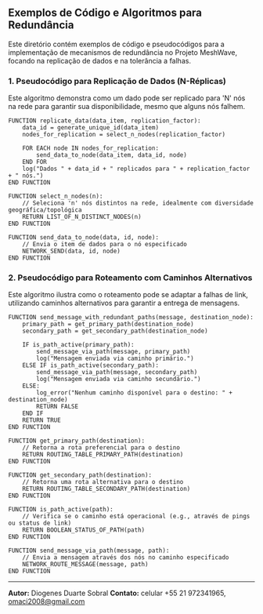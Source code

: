 

## Exemplos de Código e Algoritmos para Redundância

Este diretório contém exemplos de código e pseudocódigos para a implementação de mecanismos de redundância no Projeto MeshWave, focando na replicação de dados e na tolerância a falhas.

### 1. Pseudocódigo para Replicação de Dados (N-Réplicas)

Este algoritmo demonstra como um dado pode ser replicado para 'N' nós na rede para garantir sua disponibilidade, mesmo que alguns nós falhem.

```pseudocode
FUNCTION replicate_data(data_item, replication_factor):
    data_id = generate_unique_id(data_item)
    nodes_for_replication = select_n_nodes(replication_factor)

    FOR EACH node IN nodes_for_replication:
        send_data_to_node(data_item, data_id, node)
    END FOR
    log("Dados " + data_id + " replicados para " + replication_factor + " nós.")
END FUNCTION

FUNCTION select_n_nodes(n):
    // Seleciona 'n' nós distintos na rede, idealmente com diversidade geográfica/topológica
    RETURN LIST_OF_N_DISTINCT_NODES(n)
END FUNCTION

FUNCTION send_data_to_node(data, id, node):
    // Envia o item de dados para o nó especificado
    NETWORK_SEND(data, id, node)
END FUNCTION
```

### 2. Pseudocódigo para Roteamento com Caminhos Alternativos

Este algoritmo ilustra como o roteamento pode se adaptar a falhas de link, utilizando caminhos alternativos para garantir a entrega de mensagens.

```pseudocode
FUNCTION send_message_with_redundant_paths(message, destination_node):
    primary_path = get_primary_path(destination_node)
    secondary_path = get_secondary_path(destination_node)

    IF is_path_active(primary_path):
        send_message_via_path(message, primary_path)
        log("Mensagem enviada via caminho primário.")
    ELSE IF is_path_active(secondary_path):
        send_message_via_path(message, secondary_path)
        log("Mensagem enviada via caminho secundário.")
    ELSE:
        log_error("Nenhum caminho disponível para o destino: " + destination_node)
        RETURN FALSE
    END IF
    RETURN TRUE
END FUNCTION

FUNCTION get_primary_path(destination):
    // Retorna a rota preferencial para o destino
    RETURN ROUTING_TABLE_PRIMARY_PATH(destination)
END FUNCTION

FUNCTION get_secondary_path(destination):
    // Retorna uma rota alternativa para o destino
    RETURN ROUTING_TABLE_SECONDARY_PATH(destination)
END FUNCTION

FUNCTION is_path_active(path):
    // Verifica se o caminho está operacional (e.g., através de pings ou status de link)
    RETURN BOOLEAN_STATUS_OF_PATH(path)
END FUNCTION

FUNCTION send_message_via_path(message, path):
    // Envia a mensagem através dos nós no caminho especificado
    NETWORK_ROUTE_MESSAGE(message, path)
END FUNCTION
```

---

**Autor:** Diogenes Duarte Sobral
**Contato:** celular +55 21 972341965, omaci2008@gmail.com


